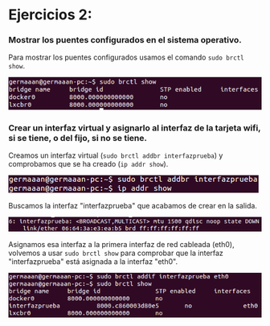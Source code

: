 # Ejercicios 2:
### Mostrar los puentes configurados en el sistema operativo.

Para mostrar los puentes configurados usamos el comando `sudo brctl show`.

![eje02_img01](imagenes/ejer02_img01.png)

### Crear un interfaz virtual y asignarlo al interfaz de la tarjeta wifi, si se tiene, o del fijo, si no se tiene.

Creamos un interfaz virtual (`sudo brctl addbr interfazprueba`) y comprobamos que se ha creado (`ip addr show`).

![eje02_img02](imagenes/ejer02_img02.png)

Buscamos la interfaz "interfazprueba" que acabamos de crear en la salida.

![eje02_img03](imagenes/ejer02_img03.png)

Asignamos esa interfaz a la primera interfaz de red cableada (eth0), volvemos a usar `sudo brctl show` para comprobar que la interfaz "interfazprueba" está asignada a la interfaz "eth0".

![eje02_img04](imagenes/eje02_img04.png)
